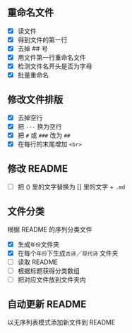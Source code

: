 ## 重命名文件
- [x] 读文件
- [x] 得到文件的第一行
- [x] 去掉 ## 号
- [x] 用文件第一行重命名文件
- [x] 检测文件名开头是否为字母
- [x] 批量重命名

## 修改文件排版
- [x] 去掉空行
- [x] 把 `---` 换为空行
- [x] 把 `#` 或 `###` 改为 `##`
- [x] 在每行的末尾增加 `<br>`

## 修改 README
- [ ] 把 () 里的文字替换为 [] 里的文字 + `.md`

## 文件分类
根据 README 的序列分类文件
- [x] 生成`年份`文件夹
- [x] 在每个`年份`下生成`古诗`／`现代诗` 文件夹
- [ ] 读取 README
- [ ] 根据标题获得分类数组
- [ ] 把对应文件放到文件夹内

## 自动更新 README
以无序列表模式添加新文件到 README
